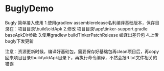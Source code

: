 # BuglyDemo
Bugly 简单接入使用
1.使用gradlew assemblerelease名利编译基础版本，保存目录在：项目目录\build\oldApk
2.修改 项目目录\app\tinker-support.gradle baseApkDir参数
3.使用gradlew buildTinkerPatchRelease 编译出差异包
4.上传bugly下发更新

注意：资源更新时候，编译好基础包，需要保存好基础包再clean项目后，再copy回来项目目录\build\oldApk目录下，再执行命令编译，不然会报R.txt文件相关的错误
